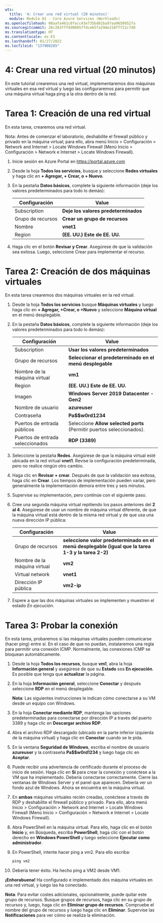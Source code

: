```yaml
---
wts:
  title: '4: Crear una red virtual (20 minutos)'
  module: Module 02 - Core Azure Services (Workloads)
ms.openlocfilehash: 08aafa461c0facc43e735bd81ba97aa9650952fa
ms.sourcegitcommit: 26c283fffdd08057fdce65fa29de218fff21c7d0
ms.translationtype: HT
ms.contentlocale: es-ES
ms.lasthandoff: 01/27/2022
ms.locfileid: "137908285"
---
```

# <a name="04---create-a-virtual-network-20-min"></a>4: Crear una red virtual (20 minutos)

En este tutorial crearemos una red virtual, implementaremos dos máquinas virtuales en esa red virtual y luego las configuraremos para permitir que una máquina virtual haga ping a la otra dentro de la red.

# <a name="task-1-create-a-virtual-network"></a>Tarea 1: Creación de una red virtual 

En esta tarea, crearemos una red virtual. 

Nota: Antes de comenzar el laboratorio, deshabilite el firewall público y privado en la máquina virtual; para ello, abra menú Inicio > Configuración > Network and Internet > Locate Windows Firewall (Menú Inicio > Configuración > Network e Internet > Locate Windows Firewall).

1. Inicie sesión en Azure Portal en <a href="https://portal.azure.com" target="_blank"><span style="color: #0066cc;" color="#0066cc">https://portal.azure.com</span></a>

2. Desde la hoja **Todos los servicios**, busque y seleccione **Redes virtuales** y haga clic en **+ Agregar, + Crear, o + Nuevo**. 

3. En la pestaña **Datos básicos**, complete la siguiente información (deje los valores predeterminados para todo lo demás):

    | Configuración | Value | 
    | --- | --- |
    | Subscription | **Deje los valores predeterminados** |
    | Grupo de recursos | **Crear un grupo de recursos** |
    | Nombre | **vnet1** |
    | Region | **(EE. UU.) Este de EE. UU.** |
    
   
4. Haga clic en el botón **Revisar y Crear**. Asegúrese de que la validación sea exitosa. Luego, seleccione Crear para implementar el recurso.


# <a name="task-2-create-two-virtual-machines"></a>Tarea 2: Creación de dos máquinas virtuales

En esta tarea crearemos dos máquinas virtuales en la red virtual. 

1. Desde la hoja **Todos los servicios** busque **Máquinas virtuales** y luego haga clic en **+ Agregar, +Crear, o +Nuevo** y seleccione **Máquina virtual** en el menú desplegable. 

2. En la pestaña **Datos básicos**, complete la siguiente información (deje los valores predeterminados para todo lo demás):

   | Configuración | Value | 
   | --- | --- |
   | Subscription | **Usar los valores predeterminados** |
   | Grupo de recursos |  **Seleccionar el predeterminado en el menú desplegable** |
   | Nombre de la máquina virtual | **vm1**|
   | Region | **(EE. UU.) Este de EE. UU.** |
   | Imagen | **Windows Server 2019 Datacenter - Gen2** |
   | Nombre de usuario| **azureuser** |
   | Contraseña| **Pa$$w0rd1234** |
   | Puertos de entrada públicos| Seleccione **Allow selected ports** (Permitir puertos seleccionados).  |
   | Puertos de entrada seleccionados| **RDP (3389)** |
   

3. Seleccione la pestaña **Redes**. Asegúrese de que la máquina virtual esté ubicada en la red virtual **vnet1**. Revise la configuración predeterminada, pero no realice ningún otro cambio. 

4. Haga clic en **Revisar + crear**. Después de que la validación sea exitosa, haga clic en **Crear**. Los tiempos de implementación pueden variar, pero generalmente la implementación demora entre tres y seis minutos.

5. Supervise su implementación, pero continúe con el siguiente paso. 

6. Cree una segunda máquina virtual repitiendo los pasos anteriores del **2 al 4**. Asegúrese de usar un nombre de máquina virtual diferente, de que la máquina virtual está dentro de la misma red virtual y de que usa una nueva dirección IP pública:

    | Configuración | Value |
    | --- | --- |
    | Grupo de recursos | **seleccione valor predeterminado en el menú desplegable (igual que la tarea 1-3 y la tarea 2-2)** |
    | Nombre de la máquina virtual |  **vm2** |
    | Virtual network | **vnet1** |
    | Dirección IP pública | **vm2-ip** |

7. Espere a que las dos máquinas virtuales se implementen y muestren el estado *En ejecución*.

# <a name="task-3-test-the-connection"></a>Tarea 3: Probar la conexión 

En esta tarea, probaremos si las máquinas virtuales pueden comunicarse (hacer ping) entre sí. En el caso de que no puedan, instalaremos una regla para permitir una conexión ICMP. Normalmente, las conexiones ICMP se bloquean automáticamente.

1. Desde la hoja **Todos los recursos**, busque **vm1**, abra la hoja **Información general** y asegúrese de que su **Estado** sea **En ejecución**. Es posible que tenga que **actualizar** la página.

2. En la hoja **Información general**, seleccione **Conectar** y después seleccione **RDP** en el menú desplegable.

    **Nota**: Las siguientes instrucciones le indican cómo conectarse a su VM desde un equipo con Windows. 

3. En la hoja **Conectar mediante RDP**, mantenga las opciones predeterminadas para conectarse por dirección IP a través del puerto 3389 y haga clic en **Descargar archivo RDP**.

4. Abra el archivo RDP descargado (ubicado en la parte inferior izquierda de la máquina virtual) y haga clic en **Conectar** cuando se le pida. 

5. En la ventana **Seguridad de Windows**, escriba el nombre de usuario **azureuser** y la contraseña **Pa$$w0rd1234** y luego haga clic en **Aceptar**.

6. Puede recibir una advertencia de certificado durante el proceso de inicio de sesión. Haga clic en **Sí** para crear la conexión y conéctese a la VM que ha implementado. Debería conectarse correctamente. Cierre las ventanas de Windows Server y el panel que aparecen. Debería ver un fondo azul de Windows. Ahora se encuentra en la máquina virtual.

7. En **ambas** máquinas virtuales recién creadas, conéctese a través de RDP y deshabilite el firewall público y privado. Para ello, abra menú Inicio > Configuración > Network and Internet > Locate Windows Firewall (Menú Inicio > Configuración > Network e Internet > Locate Windows Firewall).

8. Abra PowerShell en la máquina virtual. Para ello, haga clic en el botón **Inicio** y, en Búsqueda, escriba **PowerShell**, haga clic con el botón derecho en **Windows PowerShell** y luego seleccione **Ejecutar como administrador**.

9. En PowerShell, intente hacer ping a vm2. Para ello escriba:

   ```PowerShell
   ping vm2
   ```

 10. Debería tener éxito. Ha hecho ping a VM2 desde VM1.


**¡Enhorabuena!** Ha configurado e implementado dos máquina virtuales en una red virtual, y luego las ha conectado.

**Nota**: Para evitar costes adicionales, opcionalmente, puede quitar este grupo de recursos. Busque grupos de recursos, haga clic en su grupo de recursos y, luego, haga clic en **Eliminar grupo de recursos**. Compruebe el nombre del grupo de recursos y luego haga clic en **Eliminar**. Supervise las **Notificaciones** para ver cómo se realiza la eliminación.
